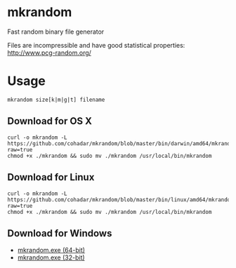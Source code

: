 # mkrandom
Fast random binary file generator 

Files are incompressible and have good statistical properties:
http://www.pcg-random.org/

# Usage 
`mkrandom size[k|m|g|t] filename`

## Download for OS X 
```
curl -o mkrandom -L https://github.com/cohadar/mkrandom/blob/master/bin/darwin/amd64/mkrandom?raw=true
chmod +x ./mkrandom && sudo mv ./mkrandom /usr/local/bin/mkrandom
```

## Download for Linux
```
curl -o mkrandom -L https://github.com/cohadar/mkrandom/blob/master/bin/linux/amd64/mkrandom?raw=true
chmod +x ./mkrandom && sudo mv ./mkrandom /usr/local/bin/mkrandom
```

## Download for Windows
* [mkrandom.exe (64-bit)](https://github.com/cohadar/mkrandom/blob/master/bin/windows/386/mkrandom.exe?raw=true)
* [mkrandom.exe (32-bit)](https://github.com/cohadar/mkrandom/blob/master/bin/windows/amd64/mkrandom.exe?raw=true)
